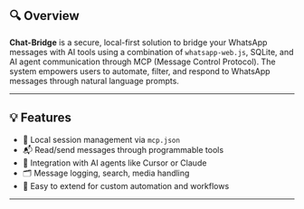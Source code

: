 


## 🔍 Overview

**Chat-Bridge** is a secure, local-first solution to bridge your WhatsApp messages with AI tools using a combination of `whatsapp-web.js`, SQLite, and AI agent communication through MCP (Message Control Protocol). The system empowers users to automate, filter, and respond to WhatsApp messages through natural language prompts.

---

## 💡 Features

- 🔐 Local session management via `mcp.json`
- 📬 Read/send messages through programmable tools
- 🧠 Integration with AI agents like Cursor or Claude
- 🗂️ Message logging, search, media handling
- 🧩 Easy to extend for custom automation and workflows

---
